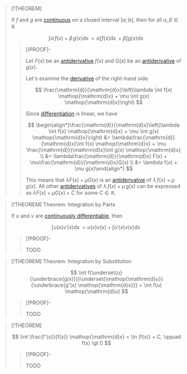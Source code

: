 >[!THEOREM]
>
>If $f$ and $g$ are [continuous](../../Real%20Functions/Continuity/Continuity%20of%20Real%20Functions.md) on a closed interval $[a;b]$, then for all $\alpha, \beta \in \mathbb{R}$
>
>$$\int \alpha \, f(x) + \beta \, g(x) \mathop{\mathrm{d}x} = \alpha \int f(x) \mathop{\mathrm{d}x} + \beta \int g(x) \mathop{\mathrm{d}x}$$
>
>>[!PROOF]-
>>
>>Let $F(x)$ be an [antiderivative](Antiderivative.md) $f(x)$ and $G(x)$ be an [antiderivative](Antiderivative.md) of $g(x)$.
>> 
>>Let's examine the [derivative](../../Differentiation/Differentiability%20of%20Real%20Functions.md) of the right-hand side.
>> 
>>$$
>>\frac{\mathrm{d}}{\mathrm{d}x}\left(\lambda \int f(x) \mathop{\mathrm{d}x} + \mu \int g(x) \mathop{\mathrm{d}x}\right)
>>$$
>> 
>>Since [differentiation](../../Differentiation/Differentiation%20Rules.md) is linear, we have
>> 
>>$$
>>\begin{align*}\frac{\mathrm{d}}{\mathrm{d}x}\left(\lambda \int f(x) \mathop{\mathrm{d}x} + \mu \int g(x) \mathop{\mathrm{d}x}\right) &= \lambda\frac{\mathrm{d}}{\mathrm{d}x}\int f(x) \mathop{\mathrm{d}x} + \mu \frac{\mathrm{d}}{\mathrm{d}x}\int g(x) \mathop{\mathrm{d}x} \\ &= \lambda\frac{\mathrm{d}}{\mathrm{d}x} F(x) + \mu\frac{\mathrm{d}}{\mathrm{d}x}G(x) \\ &= \lambda f(x) + \mu g(x)\end{align*}
>>$$
>> 
>>This means that $\lambda F(x) + \mu G(x)$ is an [antiderivative](Antiderivative.md) of $\lambda \, f(x) + \mu \, g(x)$. All other [antiderivatives](Antiderivative.md) of $\lambda \, f(x) + \mu \, g(x)$ can be expressed as $\lambda F(x) + \mu G(x) + C$ for some $C\in \mathbb{R}$.
>>
>

>[!THEOREM] Theorem: Integration by Parts
>
>If $u$ and $v$ are [continuously differentiable](../../Differentiation/Differentiability%20of%20Real%20Functions.md), then
>
>$$\int u(x) v'(x) \mathop{\mathrm{d}x} = u(x)v(x) + \int u'(x)v(x) \mathop{\mathrm{d}x}$$
>
>>[!PROOF]-
>>
>>TODO

>[!THEOREM] Theorem: Integration by Substitution
>
>$$
>\int f(\underset{u}{\underbrace{g(x)}})\underset{\mathop{\mathrm{d}u}}{\underbrace{g'(x) \mathop{\mathrm{d}x}}} = \int f(u) \mathop{\mathrm{d}u}
>$$
>
>>[!PROOF]-
>>
>>TODO
>>
>

>[!THEOREM]
>
>$$
>\int \frac{f'(x)}{f(x)} \mathop{\mathrm{d}x} = \ln (f(x)) + C, \qquad f(x) \gt  0
>$$
>
>>[!PROOF]-
>>
>>TODO
>>
>